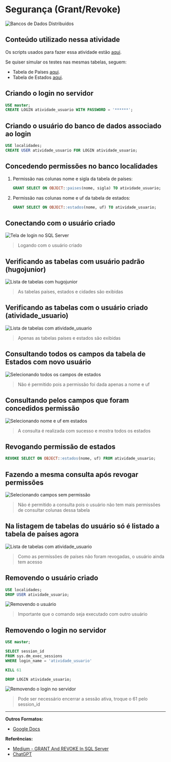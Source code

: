 # Segurança (Grant/Revoke)
![Bancos de Dados Distribuídos](images/banner.png)

## Conteúdo utilizado nessa atividade
Os scripts usados para fazer essa atividade estão [aqui](scripts.sql).

Se quiser simular os testes nas mesmas tabelas, seguem:
- Tabela de Países [aqui](1.tabela-paises.sql).
- Tabela de Estados [aqui](2.tabela-estados.sql).

## Criando o login no servidor
```sql
USE master;
CREATE LOGIN atividade_usuario WITH PASSWORD = '******';
```

## Criando o usuário do banco de dados associado ao login
```sql
USE localidades;
CREATE USER atividade_usuario FOR LOGIN atividade_usuario;
```

## Concedendo permissões no banco localidades
1. Permissão nas colunas nome e sigla da tabela de países:
    ```sql
    GRANT SELECT ON OBJECT::paises(nome, sigla) TO atividade_usuario;
    ```
2. Permissão nas colunas nome e uf da tabela de estados:
    ```sql
    GRANT SELECT ON OBJECT::estados(nome, uf) TO atividade_usuario;
    ```
## Conectando com o usuário criado
![Tela de login no SQL Server](images/img-01.png)
> Logando com o usuário criado

## Verificando as tabelas com usuário padrão (hugojunior)
![Lista de tabelas com hugojunior](images/img-02.png)
> As tabelas países, estados e cidades são exibidas

## Verificando as tabelas com o usuário criado (atividade_usuario)
![Lista de tabelas com atividade_usuario](images/img-03.png)
> Apenas as tabelas países e estados são exibidas

## Consultando todos os campos da tabela de Estados com novo usuário
![Selecionando todos os campos de estados](images/img-04.png)
> Não é permitido pois a permissão foi dada apenas a nome e uf

## Consultando pelos campos que foram concedidos permissão
![Selecionando nome e uf em estados](images/img-05.png)
> A consulta é realizada com sucesso e mostra todos os estados

## Revogando permissão de estados
```sql
REVOKE SELECT ON OBJECT::estados(nome, uf) FROM atividade_usuario;
```

## Fazendo a mesma consulta após revogar permissões
![Selecionando campos sem permissão](images/img-06.png)
> Não é permitido a consulta pois o usuário não tem mais permissões de consultar colunas dessa tabela

## Na listagem de tabelas do usuário só é listado a tabela de países agora
![Lista de tabelas com atividade_usuario](images/img-07.png)
> Como as permissões de países não foram revogadas, o usuário ainda tem acesso

## Removendo o usuário criado
```sql
USE localidades;
DROP USER atividade_usuario;
```
![Removendo o usuário](images/img-08.png)
> Importante que o comando seja executado com outro usuário

## Removendo o login no servidor
```sql
USE master;

SELECT session_id
FROM sys.dm_exec_sessions
WHERE login_name = 'atividade_usuario'

KILL 61

DROP LOGIN atividade_usuario;

```
![Removendo o login no servidor](images/img-09.png)
> Pode ser necessário encerrar a sessão ativa, troque o 61 pelo session_id

---
**Outros Formatos:**
- [Google Docs](https://docs.google.com/document/d/1BlCH5nWFUOZ10nKT6imsKQHdKPquQbOP6X4-iD7Vpy4/edit?usp=sharing)

**Referências:**
- [Medium - GRANT And REVOKE In SQL Server](https://vaishaligoilkar3322.medium.com/grant-and-revoke-in-sql-server-62ef393e743)
- [ChatGPT](https://chat.openai.com/)
